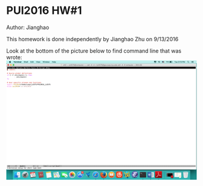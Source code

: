 # PUI2016 HW#1

Author: Jianghao 

This homework is done independently by Jianghao Zhu on 9/13/2016

Look at the bottom of the picture below to find command line that was wrote:
![alt text](https://github.com/jz2575/PUI2016_jz2575/blob/master/ScreenShots/bashrc.png)


